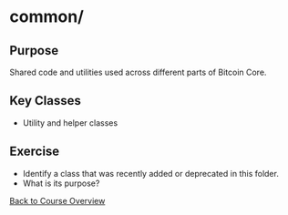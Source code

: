 # common/

## Purpose
Shared code and utilities used across different parts of Bitcoin Core.

## Key Classes
- Utility and helper classes

## Exercise
- Identify a class that was recently added or deprecated in this folder.
- What is its purpose?

[Back to Course Overview](../../COURSE_OVERVIEW.md)
